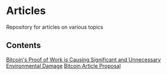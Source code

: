 # Articles

Repository for articles on various topics

## Contents

[Bitcoin's Proof of Work is Causing Significant and Unnecessary Environmental Damage](./bitcoin.md)
[Bitcoin Article Proposal](./proposal.md)